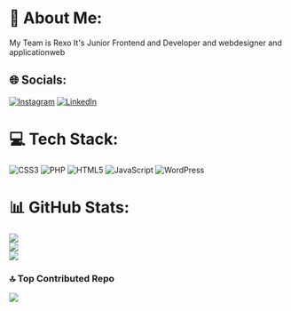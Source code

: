 # 💫 About Me:
My Team is Rexo It's Junior Frontend and Developer and webdesigner and applicationweb


## 🌐 Socials:
[![Instagram](https://img.shields.io/badge/Instagram-%23E4405F.svg?logo=Instagram&logoColor=white)](https://instagram.com/younes_n_z) [![LinkedIn](https://img.shields.io/badge/LinkedIn-%230077B5.svg?logo=linkedin&logoColor=white)](https://linkedin.com/in/younes-noorzehi) 

# 💻 Tech Stack:
![CSS3](https://img.shields.io/badge/css3-%231572B6.svg?style=for-the-badge&logo=css3&logoColor=white) ![PHP](https://img.shields.io/badge/php-%23777BB4.svg?style=for-the-badge&logo=php&logoColor=white) ![HTML5](https://img.shields.io/badge/html5-%23E34F26.svg?style=for-the-badge&logo=html5&logoColor=white) ![JavaScript](https://img.shields.io/badge/javascript-%23323330.svg?style=for-the-badge&logo=javascript&logoColor=%23F7DF1E) ![WordPress](https://img.shields.io/badge/WordPress-%23117AC9.svg?style=for-the-badge&logo=WordPress&logoColor=white)
# 📊 GitHub Stats:
![](https://github-readme-stats.vercel.app/api?username=younesnoorzahi&theme=holi&hide_border=false&include_all_commits=true&count_private=false)<br/>
![](https://github-readme-streak-stats.herokuapp.com/?user=younesnoorzahi&theme=holi&hide_border=false)<br/>
![](https://github-readme-stats.vercel.app/api/top-langs/?username=younesnoorzahi&theme=holi&hide_border=false&include_all_commits=true&count_private=false&layout=compact)

### 🔝 Top Contributed Repo
![](https://github-contributor-stats.vercel.app/api?username=younesnoorzahi&limit=5&theme=dark&combine_all_yearly_contributions=true)

<!-- Proudly created with GPRM ( https://gprm.itsvg.in ) -->
